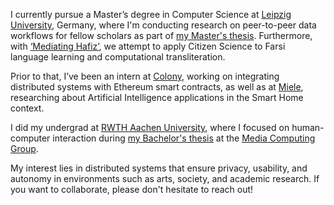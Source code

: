 I currently pursue a Master’s degree in Computer Science at [Leipzig University](https://www.uni-leipzig.de/), Germany, where I'm conducting research on peer-to-peer data workflows for fellow scholars as part of [my Master's thesis](/thesis). Furthermore, with [‘Mediating Hafiz’](/mediating-hafiz), we attempt to apply Citizen Science to Farsi language learning and computational transliteration.

Prior to that, I’ve been an intern at [Colony](https://colony.io/), working on integrating distributed systems with Ethereum smart contracts, as well as at [Miele](https://www.miele.de/), researching about Artificial Intelligence applications in the Smart Home context.

I did my undergrad at [RWTH Aachen University](https://www.rwth-aachen.de/), where I focused on human-computer interaction during [my Bachelor's thesis](https://hci.rwth-aachen.de/kassel) at the [Media Computing Group](https://hci.rwth-aachen.de/).

My interest lies in distributed systems that ensure privacy, usability, and autonomy in environments such as arts, society, and academic research. If you want to collaborate, please don't hesitate to reach out!

